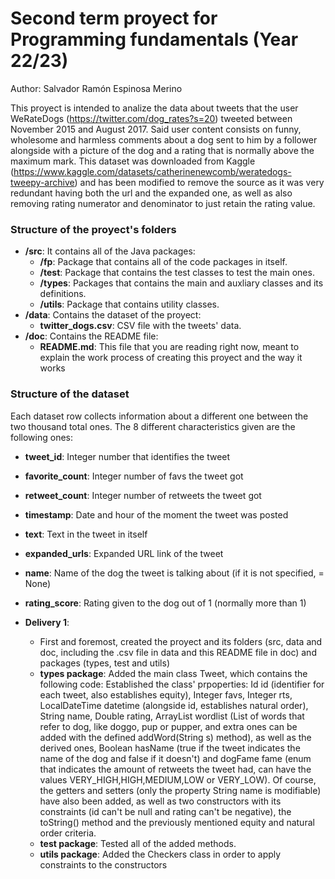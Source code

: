 # Second term proyect for Programming fundamentals (Year 22/23)


Author: Salvador Ramón Espinosa Merino

This proyect is intended to analize the data about tweets that the user WeRateDogs (https://twitter.com/dog_rates?s=20) tweeted between November 2015 and August 2017. Said user content consists on funny, wholesome and harmless comments about a dog sent to him by a follower alongside with a picture of the dog and a rating that is normally above the maximum mark. This dataset was downloaded from Kaggle (https://www.kaggle.com/datasets/catherinenewcomb/weratedogs-tweepy-archive) and has been modified to remove the source as it was very redundant having both the url and the expanded one, as well as also removing rating numerator and denominator to just retain the rating value.


### Structure of the proyect's folders

- **/src**: It contains all of the Java packages:
    - **/fp**: Package that contains all of the code packages in itself.
    - **/test**: Package that contains the test classes to test the main ones.
    - **/types**: Packages that contains the main and auxliary classes and its definitions.
    - **/utils**: Package that contains utility classes.
- **/data**: Contains the dataset of the proyect:
    - **twitter_dogs.csv**: CSV file with the tweets' data.
- **/doc**: Contains the README file:
    - **README.md**: This file that you are reading right now, meant to explain the work process of creating this proyect and the way it works 


### Structure of the dataset

Each dataset row collects information about a different one between the two thousand total ones. The 8 different characteristics given are the following ones:
- **tweet_id**: Integer number that identifies the tweet
- **favorite_count**: Integer number of favs the tweet got
- **retweet_count**: Integer number of retweets the tweet got
- **timestamp**: Date and hour of the moment the tweet was posted
- **text**: Text in the tweet in itself
- **expanded_urls**: Expanded URL link of the tweet
- **name**: Name of the dog the tweet is talking about (if it is not specified, = None)
- **rating_score**: Rating given to the dog out of 1 (normally more than 1)


- **Delivery 1**:
    - First and foremost, created the proyect and its folders (src, data and doc, including the .csv file in data and this README file in doc) and packages (types, test and utils)
    - **types package**: Added the main class Tweet, which contains the following code:
        Established the class' prpoperties: Id id (identifier for each tweet, also establishes equity), Integer favs, Integer rts, LocalDateTime datetime (alongside id, establishes natural order), String name, Double rating, ArrayList<String> wordlist (List of words that refer to dog, like doggo, pup or pupper, and extra ones can be added with the defined addWord(String s) method), as well as the derived ones, Boolean hasName (true if the tweet indicates the name of the dog and false if it doesn't) and dogFame fame (enum that indicates the amount of retweets the tweet had, can have the values VERY_HIGH,HIGH,MEDIUM,LOW or VERY_LOW). Of course, the getters and setters (only the property String name is modifiable) have also been added, as well as two constructors with its constraints (id can't be null and rating can't be negative), the toString() method and the previously mentioned equity and natural order criteria.
    - **test package**: Tested all of the added methods.
    - **utils package**:  Added the Checkers class in order to apply constraints to the constructors
    